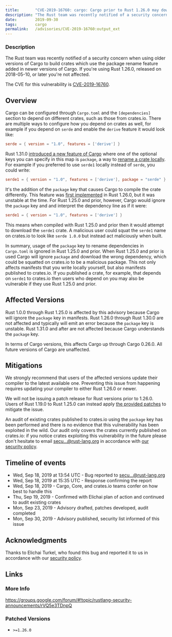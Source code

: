 ```yaml
---
title:       "CVE-2019-16760: cargo: Cargo prior to Rust 1.26.0 may download the wrong dependency"
description: "The Rust team was recently notified of a security concern when using older versions of Cargo to build crates which use the package rename feature added in newer versions of Cargo. If youre using Rust 1.26.0, released on 20180510, or later youre not affected. The CVE for this vulnerability is CVE2019167600.  Overview Cargo can be configured through Cargo.toml and the dependencies section to depend on different crates, such as those from crates.io. There are multiple ways to configure how you depend on crates as well, for example if you depend on serde and enable the derive feature it would look like toml serde   version  1.0, features  derive   Rust 1.31.0 introduced a new feature of Cargo1 where one of the optional keys you can specify in this map is package, a way to rename a crate locally2. For example if you preferred to use serde1 locally instead of serde, you could write toml serde1   version  1.0, features  derive, package  serde   Its the addition of the package key that causes Cargo to compile the crate differently. This feature was first implemented3 in Rust 1.26.0, but it was unstable at the time. For Rust 1.25.0 and prior, however, Cargo would ignore the package key and and interpret the dependency line as if it were toml serde1   version  1.0, features  derive   This means when compiled with Rust 1.25.0 and prior then it would attempt to download the serde1 crate. A malicious user could squat the serde1 name on crates.io to look like serde 1.0.0 but instead act maliciously when built. In summary, usage of the package key to rename dependencies in Cargo.toml is ignored in Rust 1.25.0 and prior. When Rust 1.25.0 and prior is used Cargo will ignore package and download the wrong dependency, which could be squatted on crates.io to be a malicious package. This not only affects manifests that you write locally yourself, but also manifests published to crates.io. If you published a crate, for example, that depends on serde1 to crates.io then users who depend on you may also be vulnerable if they use Rust 1.25.0 and prior.  Affected Versions Rust 1.0.0 through Rust 1.25.0 is affected by this advisory because Cargo will ignore the package key in manifests. Rust 1.26.0 through Rust 1.30.0 are not affected and typically will emit an error because the package key is unstable. Rust 1.31.0 and after are not affected because Cargo understands the package key. In terms of Cargo versions, this affects Cargo up through Cargo 0.26.0. All future versions of Cargo are unaffected.  Mitigations We strongly recommend that users of the affected versions update their compiler to the latest available one. Preventing this issue from happening requires updating your compiler to either Rust 1.26.0 or newer. We will not be issuing a patch release for Rust versions prior to 1.26.0. Users of Rust 1.19.0 to Rust 1.25.0 can instead apply the provided patches4 to mitigate the issue. An audit of existing crates published to crates.io using the package key has been performed and there is no evidence that this vulnerability has been exploited in the wild. Our audit only covers the crates currently published on crates.io if you notice crates exploiting this vulnerability in the future please dont hesitate to email secu...rustlang.org in accordance with our security policy5.  Timeline of events  Wed, Sep 18, 2019 at 1354 UTC  Bug reported to secu...rustlang.org  Wed, Sep 18, 2019 at 1535 UTC  Response confirming the report  Wed, Sep 18, 2019  Cargo, Core, and crates.io teams confer on how best to handle this  Thu, Sep 19, 2019  Confirmed with Elichai plan of action and continued to audit existing crates  Mon, Sep 23, 2019  Advisory drafted, patches developed, audit completed  Mon, Sep 30, 2019  Advisory published, security list informed of this issue  Acknowledgments Thanks to Elichai Turkel, who found this bug and reported it to us in accordance with our security policy5.  Links 0 httpscve.mitre.orgcgibincvename.cginameCVE201916760 1 httpsblog.rustlang.org20181206Rust1.31andrust2018.htmlcargofeatures 2 httpsdoc.rustlang.orgcargoreferencespecifyingdependencies.htmlrenamingdependenciesincargotoml 3 httpsgithub.comrustlangcargopull4953 4 httpsgist.github.compietroalbini0d293b24a44babbeb6187e06eebd4992 5 httpswww.rustlang.orgpoliciessecurity"
date:        2019-09-30
tags:        cargo
permalink:   /advisories/CVE-2019-16760:output_ext
---
```


### Description

The Rust team was recently notified of a security concern when using older
versions of Cargo to build crates which use the package rename feature added in
newer versions of Cargo. If you're using Rust 1.26.0, released on 2018-05-10,
or later you're not affected.

The CVE for this vulnerability is [CVE-2019-16760][0].

## Overview

Cargo can be configured through `Cargo.toml` and the `[dependencies]` section
to depend on different crates, such as those from crates.io. There are multiple
ways to configure how you depend on crates as well, for example if you depend
on `serde` and enable the `derive` feature it would look like:

```toml
serde = { version = "1.0", features = ['derive'] }
```

Rust 1.31.0 [introduced a new feature of Cargo][1] where one of the optional
keys you can specify in this map is `package`, a way to [rename a crate
locally][2]. For example if you preferred to use `serde1` locally instead of
`serde`, you could write:

```toml
serde1 = { version = "1.0", features = ['derive'], package = "serde" }
```

It's the addition of the `package` key that causes Cargo to compile the crate
differently. This feature was [first implemented][3] in Rust 1.26.0, but it was
unstable at the time. For Rust 1.25.0 and prior, however, Cargo would ignore
the `package` key and and interpret the dependency line as if it were:

```toml
serde1 = { version = "1.0", features = ['derive'] }
```

This means when compiled with Rust 1.25.0 and prior then it would attempt to
download the `serde1` crate. A malicious user could squat the `serde1` name on
crates.io to look like `serde 1.0.0` but instead act maliciously when built.

In summary, usage of the `package` key to rename dependencies in `Cargo.toml`
is ignored in Rust 1.25.0 and prior. When Rust 1.25.0 and prior is used Cargo
will ignore `package` and download the wrong dependency, which could be
squatted on crates.io to be a malicious package. This not only affects
manifests that you write locally yourself, but also manifests published to
crates.io. If you published a crate, for example, that depends on `serde1` to
crates.io then users who depend on you may also be vulnerable if they use Rust
1.25.0 and prior.

## Affected Versions

Rust 1.0.0 through Rust 1.25.0 is affected by this advisory because Cargo will
ignore the `package` key in manifests. Rust 1.26.0 through Rust 1.30.0 are not
affected and typically will emit an error because the `package` key is
unstable. Rust 1.31.0 and after are not affected because Cargo understands the
`package` key.

In terms of Cargo versions, this affects Cargo up through Cargo 0.26.0. All
future versions of Cargo are unaffected.

## Mitigations

We strongly recommend that users of the affected versions update their compiler
to the latest available one. Preventing this issue from happening requires
updating your compiler to either Rust 1.26.0 or newer.

We will not be issuing a patch release for Rust versions prior to 1.26.0. Users
of Rust 1.19.0 to Rust 1.25.0 can instead apply [the provided patches][4] to
mitigate the issue.

An audit of existing crates published to crates.io using the `package` key has
been performed and there is no evidence that this vulnerability has been
exploited in the wild. Our audit only covers the crates currently published on
crates.io: if you notice crates exploiting this vulnerability in the future
please don't hesitate to email secu...@rust-lang.org in accordance with [our
security policy][5].

## Timeline of events

* Wed, Sep 18, 2019 at 13:54 UTC - Bug reported to secu...@rust-lang.org
* Wed, Sep 18, 2019 at 15:35 UTC - Response confirming the report
* Wed, Sep 18, 2019 - Cargo, Core, and crates.io teams confer on how best to
handle this
* Thu, Sep 19, 2019 - Confirmed with Elichai plan of action and continued to
audit existing crates
* Mon, Sep 23, 2019 - Advisory drafted, patches developed, audit completed
* Mon, Sep 30, 2019 - Advisory published, security list informed of this issue

## Acknowledgments

Thanks to Elichai Turkel, who found this bug and reported it to us in accordance
with our [security policy][5].

## Links

[0]: https://cve.mitre.org/cgi-bin/cvename.cgi?name=CVE-2019-16760
[1]: https://blog.rust-lang.org/2018/12/06/Rust-1.31-and-rust-2018.html#cargo-features
[2]: https://doc.rust-lang.org/cargo/reference/specifying-dependencies.html#renaming-dependencies-in-cargotoml
[3]: https://github.com/rust-lang/cargo/pull/4953
[4]: https://gist.github.com/pietroalbini/0d293b24a44babbeb6187e06eebd4992
[5]: https://www.rust-lang.org/policies/security

### More Info

<https://groups.google.com/forum/#!topic/rustlang-security-announcements/rVQ5e3TDnpQ>

### Patched Versions

- `>=1.26.0`


